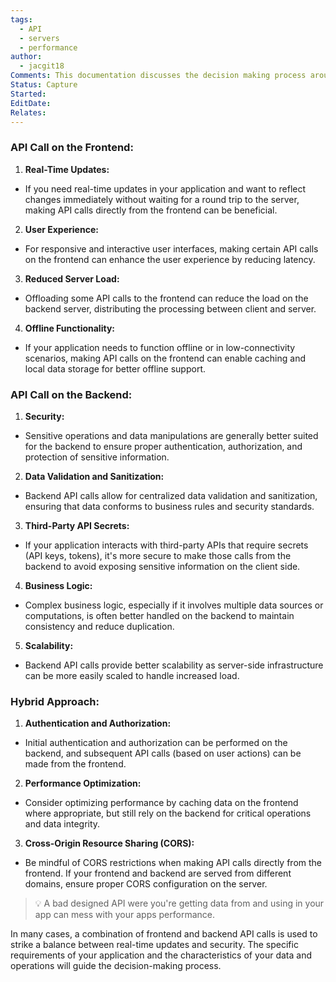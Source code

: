 ```yaml
---
tags:
  - API
  - servers
  - performance
author:
  - jacgit18
Comments: This documentation discusses the decision making process around API call on the frontend versus the backend which depends on various factors, and there isn't a one-size-fits-all answer.
Status: Capture
Started: 
EditDate: 
Relates:
---
```

### API Call on the Frontend:  
  
1. **Real-Time Updates:**  
- If you need real-time updates in your application and want to reflect changes immediately without waiting for a round trip to the server, making API calls directly from the frontend can be beneficial.  
  
2. **User Experience:**  
- For responsive and interactive user interfaces, making certain API calls on the frontend can enhance the user experience by reducing latency.  
  
3. **Reduced Server Load:**  
- Offloading some API calls to the frontend can reduce the load on the backend server, distributing the processing between client and server.  
  
4. **Offline Functionality:**  
- If your application needs to function offline or in low-connectivity scenarios, making API calls on the frontend can enable caching and local data storage for better offline support.  
  
### API Call on the Backend:  
  
1. **Security:**  
- Sensitive operations and data manipulations are generally better suited for the backend to ensure proper authentication, authorization, and protection of sensitive information.  
  
2. **Data Validation and Sanitization:**  
- Backend API calls allow for centralized data validation and sanitization, ensuring that data conforms to business rules and security standards.  
  
3. **Third-Party API Secrets:**  
- If your application interacts with third-party APIs that require secrets (API keys, tokens), it's more secure to make those calls from the backend to avoid exposing sensitive information on the client side.  
  
4. **Business Logic:**  
- Complex business logic, especially if it involves multiple data sources or computations, is often better handled on the backend to maintain consistency and reduce duplication.  
  
5. **Scalability:**  
- Backend API calls provide better scalability as server-side infrastructure can be more easily scaled to handle increased load.  
  
### Hybrid Approach:  
  
1. **Authentication and Authorization:**  
- Initial authentication and authorization can be performed on the backend, and subsequent API calls (based on user actions) can be made from the frontend.  
  
2. **Performance Optimization:**  
- Consider optimizing performance by caching data on the frontend where appropriate, but still rely on the backend for critical operations and data integrity.  
  
3. **Cross-Origin Resource Sharing (CORS):**  
- Be mindful of CORS restrictions when making API calls directly from the frontend. If your frontend and backend are served from different domains, ensure proper CORS configuration on the server.  
> 💡 A bad designed API were you're getting data from and using in your app can mess with your apps performance.
  
In many cases, a combination of frontend and backend API calls is used to strike a balance between real-time updates and security. The specific requirements of your application and the characteristics of your data and operations will guide the decision-making process.


